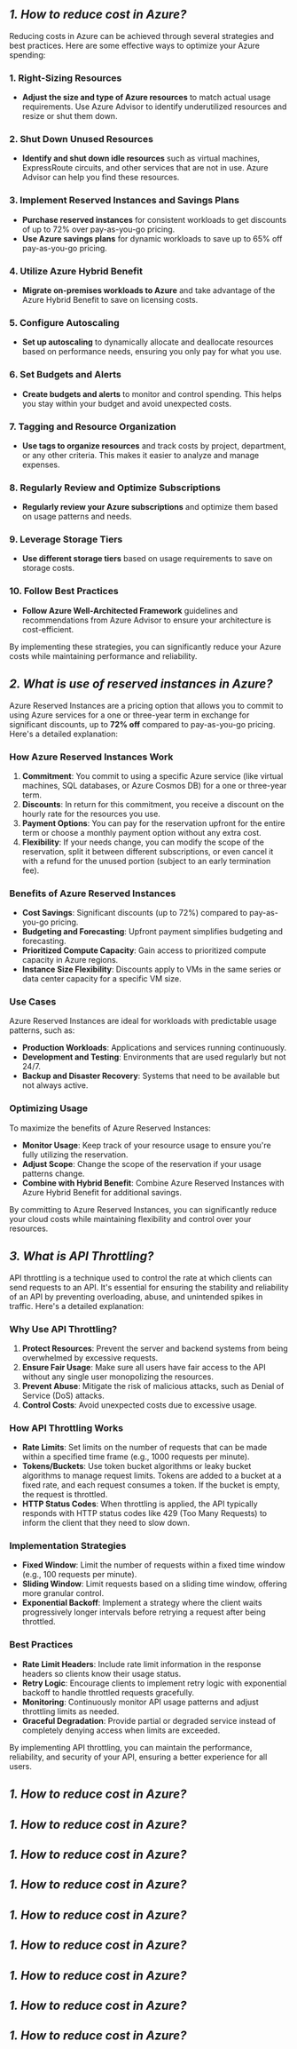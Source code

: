 ## ***1. How to reduce cost in Azure?***

Reducing costs in Azure can be achieved through several strategies and best practices. Here are some effective ways to optimize your Azure spending:

### 1. **Right-Sizing Resources**
- **Adjust the size and type of Azure resources** to match actual usage requirements. Use Azure Advisor to identify underutilized resources and resize or shut them down.

### 2. **Shut Down Unused Resources**
- **Identify and shut down idle resources** such as virtual machines, ExpressRoute circuits, and other services that are not in use. Azure Advisor can help you find these resources.

### 3. **Implement Reserved Instances and Savings Plans**
- **Purchase reserved instances** for consistent workloads to get discounts of up to 72% over pay-as-you-go pricing.
- **Use Azure savings plans** for dynamic workloads to save up to 65% off pay-as-you-go pricing.

### 4. **Utilize Azure Hybrid Benefit**
- **Migrate on-premises workloads to Azure** and take advantage of the Azure Hybrid Benefit to save on licensing costs.

### 5. **Configure Autoscaling**
- **Set up autoscaling** to dynamically allocate and deallocate resources based on performance needs, ensuring you only pay for what you use.

### 6. **Set Budgets and Alerts**
- **Create budgets and alerts** to monitor and control spending. This helps you stay within your budget and avoid unexpected costs.

### 7. **Tagging and Resource Organization**
- **Use tags to organize resources** and track costs by project, department, or any other criteria. This makes it easier to analyze and manage expenses.

### 8. **Regularly Review and Optimize Subscriptions**
- **Regularly review your Azure subscriptions** and optimize them based on usage patterns and needs.

### 9. **Leverage Storage Tiers**
- **Use different storage tiers** based on usage requirements to save on storage costs.

### 10. **Follow Best Practices**
- **Follow Azure Well-Architected Framework** guidelines and recommendations from Azure Advisor to ensure your architecture is cost-efficient.

By implementing these strategies, you can significantly reduce your Azure costs while maintaining performance and reliability. 

## ***2. What is use of reserved instances in Azure?***
Azure Reserved Instances are a pricing option that allows you to commit to using Azure services for a one or three-year term in exchange for significant discounts, up to **72% off** compared to pay-as-you-go pricing. Here's a detailed explanation:

### **How Azure Reserved Instances Work**
1. **Commitment**: You commit to using a specific Azure service (like virtual machines, SQL databases, or Azure Cosmos DB) for a one or three-year term.
2. **Discounts**: In return for this commitment, you receive a discount on the hourly rate for the resources you use.
3. **Payment Options**: You can pay for the reservation upfront for the entire term or choose a monthly payment option without any extra cost.
4. **Flexibility**: If your needs change, you can modify the scope of the reservation, split it between different subscriptions, or even cancel it with a refund for the unused portion (subject to an early termination fee).

### **Benefits of Azure Reserved Instances**
- **Cost Savings**: Significant discounts (up to 72%) compared to pay-as-you-go pricing.
- **Budgeting and Forecasting**: Upfront payment simplifies budgeting and forecasting.
- **Prioritized Compute Capacity**: Gain access to prioritized compute capacity in Azure regions.
- **Instance Size Flexibility**: Discounts apply to VMs in the same series or data center capacity for a specific VM size.

### **Use Cases**
Azure Reserved Instances are ideal for workloads with predictable usage patterns, such as:
- **Production Workloads**: Applications and services running continuously.
- **Development and Testing**: Environments that are used regularly but not 24/7.
- **Backup and Disaster Recovery**: Systems that need to be available but not always active.

### **Optimizing Usage**
To maximize the benefits of Azure Reserved Instances:
- **Monitor Usage**: Keep track of your resource usage to ensure you're fully utilizing the reservation.
- **Adjust Scope**: Change the scope of the reservation if your usage patterns change.
- **Combine with Hybrid Benefit**: Combine Azure Reserved Instances with Azure Hybrid Benefit for additional savings.

By committing to Azure Reserved Instances, you can significantly reduce your cloud costs while maintaining flexibility and control over your resources.

## ***3. What is API Throttling?***
API throttling is a technique used to control the rate at which clients can send requests to an API. It's essential for ensuring the stability and reliability of an API by preventing overloading, abuse, and unintended spikes in traffic. Here's a detailed explanation:

### **Why Use API Throttling?**
1. **Protect Resources**: Prevent the server and backend systems from being overwhelmed by excessive requests.
2. **Ensure Fair Usage**: Make sure all users have fair access to the API without any single user monopolizing the resources.
3. **Prevent Abuse**: Mitigate the risk of malicious attacks, such as Denial of Service (DoS) attacks.
4. **Control Costs**: Avoid unexpected costs due to excessive usage.

### **How API Throttling Works**
- **Rate Limits**: Set limits on the number of requests that can be made within a specified time frame (e.g., 1000 requests per minute).
- **Tokens/Buckets**: Use token bucket algorithms or leaky bucket algorithms to manage request limits. Tokens are added to a bucket at a fixed rate, and each request consumes a token. If the bucket is empty, the request is throttled.
- **HTTP Status Codes**: When throttling is applied, the API typically responds with HTTP status codes like 429 (Too Many Requests) to inform the client that they need to slow down.

### **Implementation Strategies**
- **Fixed Window**: Limit the number of requests within a fixed time window (e.g., 100 requests per minute).
- **Sliding Window**: Limit requests based on a sliding time window, offering more granular control.
- **Exponential Backoff**: Implement a strategy where the client waits progressively longer intervals before retrying a request after being throttled.

### **Best Practices**
- **Rate Limit Headers**: Include rate limit information in the response headers so clients know their usage status.
- **Retry Logic**: Encourage clients to implement retry logic with exponential backoff to handle throttled requests gracefully.
- **Monitoring**: Continuously monitor API usage patterns and adjust throttling limits as needed.
- **Graceful Degradation**: Provide partial or degraded service instead of completely denying access when limits are exceeded.

By implementing API throttling, you can maintain the performance, reliability, and security of your API, ensuring a better experience for all users.

## ***1. How to reduce cost in Azure?***
## ***1. How to reduce cost in Azure?***
## ***1. How to reduce cost in Azure?***
## ***1. How to reduce cost in Azure?***
## ***1. How to reduce cost in Azure?***
## ***1. How to reduce cost in Azure?***
## ***1. How to reduce cost in Azure?***
## ***1. How to reduce cost in Azure?***
## ***1. How to reduce cost in Azure?***
